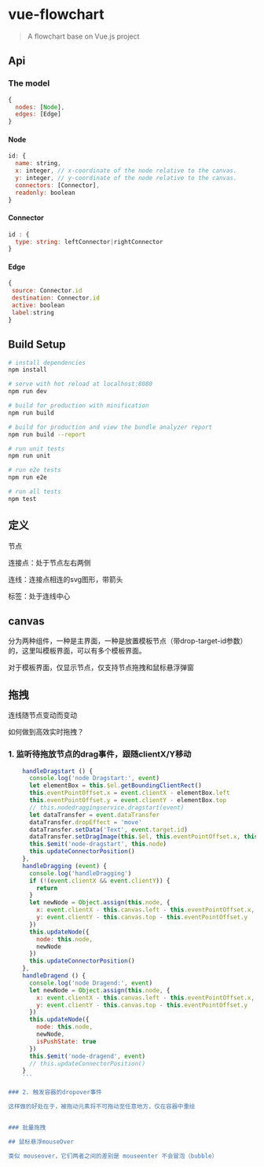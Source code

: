 # vue-flowchart

> A flowchart base on Vue.js project

## Api

### The model

```javascript
{
  nodes: [Node],
  edges: [Edge]
}
```

#### Node
```javascript
id: {
  name: string,
  x: integer, // x-coordinate of the node relative to the canvas.
  y: integer, // y-coordinate of the node relative to the canvas.
  connectors: [Connector],
  readonly: boolean
}
```

#### Connector
```javascript
id : {
  type: string: leftConnector|rightConnector
}
```

#### Edge
```javascript
{
 source: Connector.id
 destination: Connector.id
 active: boolean
 label:string
}
```

## Build Setup

``` bash
# install dependencies
npm install

# serve with hot reload at localhost:8080
npm run dev

# build for production with minification
npm run build

# build for production and view the bundle analyzer report
npm run build --report

# run unit tests
npm run unit

# run e2e tests
npm run e2e

# run all tests
npm test
```

## 定义
节点

连接点：处于节点左右两侧

连线：连接点相连的svg图形，带箭头

标签：处于连线中心

## canvas

分为两种组件，一种是主界面，一种是放置模板节点（带drop-target-id参数）的，这里叫模板界面，可以有多个模板界面。

对于模板界面，仅显示节点，仅支持节点拖拽和鼠标悬浮弹窗

## 拖拽

连线随节点变动而变动

如何做到高效实时拖拽？

### 1. 监听待拖放节点的drag事件，跟随clientX/Y移动

```js
    handleDragstart () {
      console.log('node Dragstart:', event)
      let elementBox = this.$el.getBoundingClientRect()
      this.eventPointOffset.x = event.clientX - elementBox.left
      this.eventPointOffset.y = event.clientY - elementBox.top
      // this.nodedraggingservice.dragstart(event)
      let dataTransfer = event.dataTransfer
      dataTransfer.dropEffect = 'move'
      dataTransfer.setData('Text', event.target.id)
      dataTransfer.setDragImage(this.$el, this.eventPointOffset.x, this.eventPointOffset.y)
      this.$emit('node-dragstart', this.node)
      this.updateConnectorPosition()
    },
    handleDragging (event) {
      console.log('handleDragging')
      if (!(event.clientX && event.clientY)) {
        return
      }
      let newNode = Object.assign(this.node, {
        x: event.clientX - this.canvas.left - this.eventPointOffset.x,
        y: event.clientY - this.canvas.top - this.eventPointOffset.y
      })
      this.updateNode({
        node: this.node,
        newNode
      })
      this.updateConnectorPosition()
    },
    handleDragend () {
      console.log('node Dragend:', event)
      let newNode = Object.assign(this.node, {
        x: event.clientX - this.canvas.left - this.eventPointOffset.x,
        y: event.clientY - this.canvas.top - this.eventPointOffset.y
      })
      this.updateNode({
        node: this.node,
        newNode,
        isPushState: true
      })
      this.$emit('node-dragend', event)
      // this.updateConnectorPosition()
    }
    ```

### 2. 触发容器的dropover事件

这样做的好处在于，被拖动元素将不可拖动至任意地方，仅在容器中重绘 


### 批量拖拽

## 鼠标悬浮mouseOver

类似 mouseover，它们两者之间的差别是 mouseenter 不会冒泡（bubble）